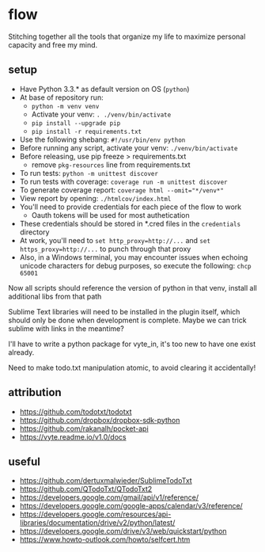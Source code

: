 # flow
Stitching together all the tools that organize my life to maximize personal capacity and free my mind.

## setup
- Have Python 3.3.* as default version on OS (`python`)
- At base of repository run: 
    + `python -m venv venv`
    + Activate your venv: `. ./venv/bin/activate`
    + `pip install --upgrade pip`
    + `pip install -r requirements.txt`
- Use the following shebang: `#!/usr/bin/env python`
- Before running any script, activate your venv: `./venv/bin/activate`
- Before releasing, use pip freeze > requirements.txt
    + remove `pkg-resources` line from requirements.txt
- To run tests: `python -m unittest discover`
- To run tests with coverage: `coverage run -m unittest discover`
- To generate coverage report: `coverage html --omit="*/venv*"`
- View report by opening: `./htmlcov/index.html`
- You'll need to provide credentials for each piece of the flow to work
    + Oauth tokens will be used for most authetication
- These credentials should be stored in *.cred files in the `credentials` directory
- At work, you'll need to `set http_proxy=http://...` and `set https_proxy=http://...` to punch through that proxy
- Also, in a Windows terminal, you may encounter issues when echoing unicode characters for debug purposes, so execute the following: `chcp 65001`

Now all scripts should reference the version of python in that venv, install all additional libs from that path

Sublime Text libraries will need to be installed in the plugin itself, which should only be done when development is complete.  Maybe we can trick sublime with links in the meantime?

I'll have to write a python package for vyte_in, it's too new to have one exist already.

Need to make todo.txt manipulation atomic, to avoid clearing it accidentally!

## attribution
- https://github.com/todotxt/todotxt
- https://github.com/dropbox/dropbox-sdk-python
- https://github.com/rakanalh/pocket-api
- https://vyte.readme.io/v1.0/docs

## useful
- https://github.com/dertuxmalwieder/SublimeTodoTxt
- https://github.com/QTodoTxt/QTodoTxt2
- https://developers.google.com/gmail/api/v1/reference/
- https://developers.google.com/google-apps/calendar/v3/reference/
- https://developers.google.com/resources/api-libraries/documentation/drive/v2/python/latest/
- https://developers.google.com/drive/v3/web/quickstart/python
- https://www.howto-outlook.com/howto/selfcert.htm